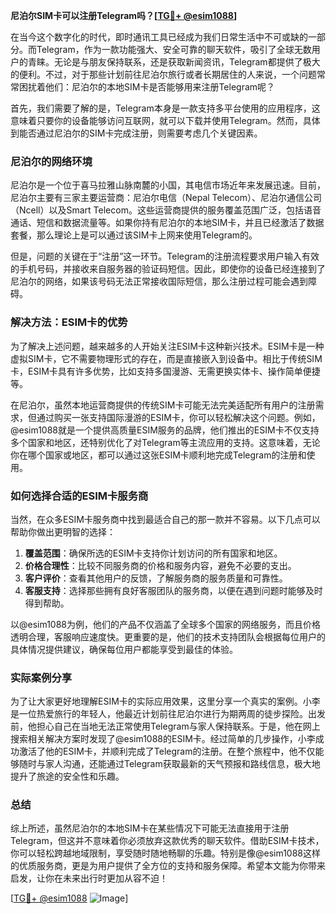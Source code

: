 **尼泊尔SIM卡可以注册Telegram吗？[[TG💪+ @esim1088](https://t.me/s/esim1088)]**

在当今这个数字化的时代，即时通讯工具已经成为我们日常生活中不可或缺的一部分。而Telegram，作为一款功能强大、安全可靠的聊天软件，吸引了全球无数用户的青睐。无论是与朋友保持联系，还是获取新闻资讯，Telegram都提供了极大的便利。不过，对于那些计划前往尼泊尔旅行或者长期居住的人来说，一个问题常常困扰着他们：尼泊尔的本地SIM卡是否能够用来注册Telegram呢？

首先，我们需要了解的是，Telegram本身是一款支持多平台使用的应用程序，这意味着只要你的设备能够访问互联网，就可以下载并使用Telegram。然而，具体到能否通过尼泊尔的SIM卡完成注册，则需要考虑几个关键因素。

### **尼泊尔的网络环境**

尼泊尔是一个位于喜马拉雅山脉南麓的小国，其电信市场近年来发展迅速。目前，尼泊尔主要有三家主要运营商：尼泊尔电信（Nepal Telecom）、尼泊尔通信公司（Ncell）以及Smart Telecom。这些运营商提供的服务覆盖范围广泛，包括语音通话、短信和数据流量等。如果你持有尼泊尔的本地SIM卡，并且已经激活了数据套餐，那么理论上是可以通过该SIM卡上网来使用Telegram的。

但是，问题的关键在于“注册”这一环节。Telegram的注册流程要求用户输入有效的手机号码，并接收来自服务器的验证码短信。因此，即使你的设备已经连接到了尼泊尔的网络，如果该号码无法正常接收国际短信，那么注册过程可能会遇到障碍。

### **解决方法：ESIM卡的优势**

为了解决上述问题，越来越多的人开始关注ESIM卡这种新兴技术。ESIM卡是一种虚拟SIM卡，它不需要物理形式的存在，而是直接嵌入到设备中。相比于传统SIM卡，ESIM卡具有许多优势，比如支持多国漫游、无需更换实体卡、操作简单便捷等。

在尼泊尔，虽然本地运营商提供的传统SIM卡可能无法完美适配所有用户的注册需求，但通过购买一张支持国际漫游的ESIM卡，你可以轻松解决这个问题。例如，@esim1088就是一个提供高质量ESIM服务的品牌，他们推出的ESIM卡不仅支持多个国家和地区，还特别优化了对Telegram等主流应用的支持。这意味着，无论你在哪个国家或地区，都可以通过这张ESIM卡顺利地完成Telegram的注册和使用。

### **如何选择合适的ESIM卡服务商**

当然，在众多ESIM卡服务商中找到最适合自己的那一款并不容易。以下几点可以帮助你做出更明智的选择：

1. **覆盖范围**：确保所选的ESIM卡支持你计划访问的所有国家和地区。
2. **价格合理性**：比较不同服务商的价格和服务内容，避免不必要的支出。
3. **客户评价**：查看其他用户的反馈，了解服务商的服务质量和可靠性。
4. **客服支持**：选择那些拥有良好客服团队的服务商，以便在遇到问题时能够及时得到帮助。

以@esim1088为例，他们的产品不仅涵盖了全球多个国家的网络服务，而且价格透明合理，客服响应速度快。更重要的是，他们的技术支持团队会根据每位用户的具体情况提供建议，确保每位用户都能享受到最佳的体验。

### **实际案例分享**

为了让大家更好地理解ESIM卡的实际应用效果，这里分享一个真实的案例。小李是一位热爱旅行的年轻人，他最近计划前往尼泊尔进行为期两周的徒步探险。出发前，他担心自己在当地无法正常使用Telegram与家人保持联系。于是，他在网上搜索相关解决方案时发现了@esim1088的ESIM卡。经过简单的几步操作，小李成功激活了他的ESIM卡，并顺利完成了Telegram的注册。在整个旅程中，他不仅能够随时与家人沟通，还能通过Telegram获取最新的天气预报和路线信息，极大地提升了旅途的安全性和乐趣。

### **总结**

综上所述，虽然尼泊尔的本地SIM卡在某些情况下可能无法直接用于注册Telegram，但这并不意味着你必须放弃这款优秀的聊天软件。借助ESIM卡技术，你可以轻松跨越地域限制，享受随时随地畅聊的乐趣。特别是像@esim1088这样的优质服务商，更是为用户提供了全方位的支持和服务保障。希望本文能为你带来启发，让你在未来出行时更加从容不迫！

[[TG💪+ @esim1088](https://t.me/s/esim1088) ![Image](https://i.postimg.cc/4NQfJmqS/Snipaste-2025-05-13-00-14-12.png)]